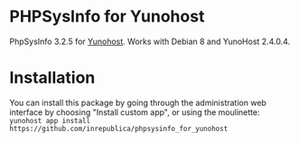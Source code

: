 # PHPSysInfo for Yunohost

PhpSysInfo 3.2.5 for [Yunohost](http://yunohost.org/). Works with Debian 8 and YunoHost 2.4.0.4.

# Installation
You can install this package by going through the administration web interface by choosing "Install custom app", or using the moulinette:
`yunohost app install https://github.com/inrepublica/phpsysinfo_for_yunohost`
